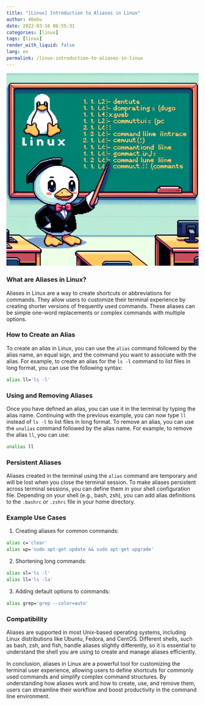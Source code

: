 ```yaml
---
title: "[Linux] Introduction to Aliases in Linux"
author: 46ebu
date: 2022-03-16 06:55:31 
categories: [linux]
tags: [linux]
render_with_liquid: false
lang: en
permalink: /linux-introduction-to-aliases-in-linux
---
```


![Intro](/assets/img/post/linux.png)
### What are Aliases in Linux?
Aliases in Linux are a way to create shortcuts or abbreviations for commands. They allow users to customize their terminal experience by creating shorter versions of frequently used commands. These aliases can be simple one-word replacements or complex commands with multiple options.

### How to Create an Alias
To create an alias in Linux, you can use the `alias` command followed by the alias name, an equal sign, and the command you want to associate with the alias. For example, to create an alias for the `ls -l` command to list files in long format, you can use the following syntax:
```bash
alias ll='ls -l'
```

### Using and Removing Aliases
Once you have defined an alias, you can use it in the terminal by typing the alias name. Continuing with the previous example, you can now type `ll` instead of `ls -l` to list files in long format. To remove an alias, you can use the `unalias` command followed by the alias name. For example, to remove the alias `ll`, you can use:
```bash
unalias ll
```

### Persistent Aliases
Aliases created in the terminal using the `alias` command are temporary and will be lost when you close the terminal session. To make aliases persistent across terminal sessions, you can define them in your shell configuration file. Depending on your shell (e.g., bash, zsh), you can add alias definitions to the `.bashrc` or `.zshrc` file in your home directory.

### Example Use Cases
1. Creating aliases for common commands: 
```bash
alias c='clear'
alias up='sudo apt-get update && sudo apt-get upgrade'
```

2. Shortening long commands: 
```bash
alias sl='ls -l'
alias ll='ls -la'
```

3. Adding default options to commands:
```bash
alias grep='grep --color=auto'
```

### Compatibility
Aliases are supported in most Unix-based operating systems, including Linux distributions like Ubuntu, Fedora, and CentOS. Different shells, such as bash, zsh, and fish, handle aliases slightly differently, so it is essential to understand the shell you are using to create and manage aliases efficiently.

In conclusion, aliases in Linux are a powerful tool for customizing the terminal user experience, allowing users to define shortcuts for commonly used commands and simplify complex command structures. By understanding how aliases work and how to create, use, and remove them, users can streamline their workflow and boost productivity in the command line environment.